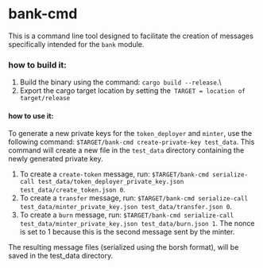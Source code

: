 # bank-cmd

This is a command line tool designed to facilitate the creation of messages specifically intended for the `bank` module.

### how to build it:
1. Build the binary using the command: `cargo build --release`.\
1. Export the cargo target location by setting the` TARGET = location of target/release`

#### how to use it:
To generate a new private keys for the `token_deployer` and `minter`, use the following command: `$TARGET/bank-cmd create-private-key test_data`. This command will create a new file in the `test_data` directory containing the newly generated private key. 

1. To create a `create-token` message, run: `$TARGET/bank-cmd serialize-call test_data/token_deployer_private_key.json test_data/create_token.json 0`.
1. To create a `transfer` message, run: `$TARGET/bank-cmd serialize-call test_data/minter_private_key.json test_data/transfer.json 0`.
1. To create a `burn` message, run: `$TARGET/bank-cmd serialize-call test_data/minter_private_key.json test_data/burn.json 1`. The nonce is set to 1 because this is the second message sent by the minter.

The resulting message files (serialized using the borsh format), will be saved in the test_data directory.

